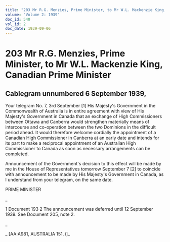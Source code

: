 ```yaml
---
title: "203 Mr R.G. Menzies, Prime Minister, to Mr W.L. Mackenzie King, Canadian Prime Minister"
volume: "Volume 2: 1939"
doc_id: 540
vol_id: 2
doc_date: 1939-09-06
---
```


# 203 Mr R.G. Menzies, Prime Minister, to Mr W.L. Mackenzie King, Canadian Prime Minister

## Cablegram unnumbered 6 September 1939,

Your telegram No. 7, 3rd September [1] His Majesty's Government in the Commonwealth of Australia is in entire agreement with view of His Majesty's Government in Canada that an exchange of High Commissioners between Ottawa and Canberra would strengthen materially means of intercourse and co-operation between the two Dominions in the difficult period ahead. It would therefore welcome cordially the appointment of a Canadian High Commissioner in Canberra at an early date and intends for its part to make a reciprocal appointment of an Australian High Commissioner to Canada as soon as necessary arrangements can be completed.

Announcement of the Government's decision to this effect will be made by me in the House of Representatives tomorrow September 7 [2] to coincide with announcement to be made by His Majesty's Government in Canada, as I understand from your telegram, on the same date.

PRIME MINISTER

_

1 Document 193 2 The announcement was deferred until 12 September 1939. See Document 205, note 2.

_

_ [AA:A981, AUSTRALIA 151, i]_
